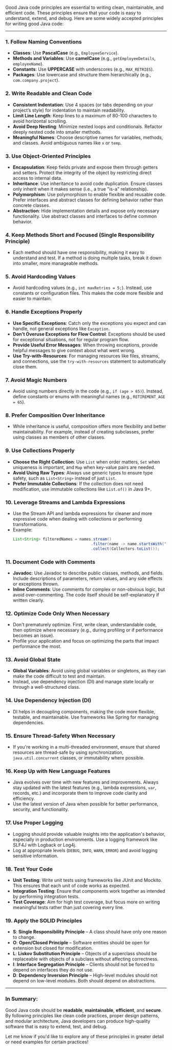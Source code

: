 Good Java code principles are essential to writing clean, maintainable, and efficient code. These principles ensure that your code is easy to understand, extend, and debug. Here are some widely accepted principles for writing good Java code:

---

### **1. Follow Naming Conventions**
- **Classes**: Use **PascalCase** (e.g., `EmployeeService`).
- **Methods and Variables**: Use **camelCase** (e.g., `getEmployeeDetails`, `employeeName`).
- **Constants**: Use **UPPERCASE** with underscores (e.g., `MAX_RETRIES`).
- **Packages**: Use lowercase and structure them hierarchically (e.g., `com.company.project`).

### **2. Write Readable and Clean Code**
- **Consistent Indentation**: Use 4 spaces (or tabs depending on your project’s style) for indentation to maintain readability.
- **Limit Line Length**: Keep lines to a maximum of 80-100 characters to avoid horizontal scrolling.
- **Avoid Deep Nesting**: Minimize nested loops and conditionals. Refactor deeply nested code into smaller methods.
- **Meaningful Names**: Choose descriptive names for variables, methods, and classes. Avoid ambiguous names like `x` or `temp`.

### **3. Use Object-Oriented Principles**
- **Encapsulation**: Keep fields private and expose them through getters and setters. Protect the integrity of the object by restricting direct access to internal data.
- **Inheritance**: Use inheritance to avoid code duplication. Ensure classes only inherit when it makes sense (i.e., a true "is-a" relationship).
- **Polymorphism**: Use polymorphism to enable flexible and reusable code. Prefer interfaces and abstract classes for defining behavior rather than concrete classes.
- **Abstraction**: Hide implementation details and expose only necessary functionality. Use abstract classes and interfaces to define common behavior.

### **4. Keep Methods Short and Focused (Single Responsibility Principle)**
- Each method should have one responsibility, making it easy to understand and test. If a method is doing multiple tasks, break it down into smaller, more manageable methods.

### **5. Avoid Hardcoding Values**
- Avoid hardcoding values (e.g., `int maxRetries = 5;`). Instead, use constants or configuration files. This makes the code more flexible and easier to maintain.

### **6. Handle Exceptions Properly**
- **Use Specific Exceptions**: Catch only the exceptions you expect and can handle, not general exceptions like `Exception`.
- **Don't Overuse Exceptions for Flow Control**: Exceptions should be used for exceptional situations, not for regular program flow.
- **Provide Useful Error Messages**: When throwing exceptions, provide helpful messages to give context about what went wrong.
- **Use Try-with-Resources**: For managing resources like files, streams, and connections, use the `try-with-resources` statement to automatically close them.

### **7. Avoid Magic Numbers**
- Avoid using numbers directly in the code (e.g., `if (age > 65)`). Instead, define constants or enums with meaningful names (e.g., `RETIREMENT_AGE = 65`).

### **8. Prefer Composition Over Inheritance**
- While inheritance is useful, composition offers more flexibility and better maintainability. For example, instead of creating subclasses, prefer using classes as members of other classes.

### **9. Use Collections Properly**
- **Choose the Right Collection**: Use `List` when order matters, `Set` when uniqueness is important, and `Map` when key-value pairs are needed.
- **Avoid Using Raw Types**: Always use generic types to ensure type safety, such as `List<String>` instead of just `List`.
- **Prefer Immutable Collections**: If the collection does not need modification, use immutable collections like `List.of()` in Java 9+.

### **10. Leverage Streams and Lambda Expressions**
- Use the Stream API and lambda expressions for cleaner and more expressive code when dealing with collections or performing transformations.
- Example:
  ```java
  List<String> filteredNames = names.stream()
                                    .filter(name -> name.startsWith("A"))
                                    .collect(Collectors.toList());
  ```

### **11. Document Code with Comments**
- **Javadoc**: Use Javadoc to describe public classes, methods, and fields. Include descriptions of parameters, return values, and any side effects or exceptions thrown.
- **Inline Comments**: Use comments for complex or non-obvious logic, but avoid over-commenting. The code itself should be self-explanatory if written clearly.

### **12. Optimize Code Only When Necessary**
- Don't prematurely optimize. First, write clean, understandable code, then optimize where necessary (e.g., during profiling or if performance becomes an issue).
- Profile your application and focus on optimizing the parts that impact performance the most.

### **13. Avoid Global State**
- **Global Variables**: Avoid using global variables or singletons, as they can make the code difficult to test and maintain.
- Instead, use dependency injection (DI) and manage state locally or through a well-structured class.

### **14. Use Dependency Injection (DI)**
- DI helps in decoupling components, making the code more flexible, testable, and maintainable. Use frameworks like Spring for managing dependencies.

### **15. Ensure Thread-Safety When Necessary**
- If you're working in a multi-threaded environment, ensure that shared resources are thread-safe by using synchronization, `java.util.concurrent` classes, or immutability where possible.

### **16. Keep Up with New Language Features**
- Java evolves over time with new features and improvements. Always stay updated with the latest features (e.g., lambda expressions, `var`, records, etc.) and incorporate them to improve code clarity and efficiency.
- Use the latest version of Java when possible for better performance, security, and functionality.

### **17. Use Proper Logging**
- Logging should provide valuable insights into the application's behavior, especially in production environments. Use a logging framework like SLF4J with Logback or Log4j.
- Log at appropriate levels (`DEBUG`, `INFO`, `WARN`, `ERROR`) and avoid logging sensitive information.

### **18. Test Your Code**
- **Unit Testing**: Write unit tests using frameworks like JUnit and Mockito. This ensures that each unit of code works as expected.
- **Integration Testing**: Ensure that components work together as intended by performing integration tests.
- **Test Coverage**: Aim for high test coverage, but focus more on writing meaningful tests rather than just covering every line.

### **19. Apply the SOLID Principles**
- **S**: **Single Responsibility Principle** – A class should have only one reason to change.
- **O**: **Open/Closed Principle** – Software entities should be open for extension but closed for modification.
- **L**: **Liskov Substitution Principle** – Objects of a superclass should be replaceable with objects of a subclass without affecting correctness.
- **I**: **Interface Segregation Principle** – Clients should not be forced to depend on interfaces they do not use.
- **D**: **Dependency Inversion Principle** – High-level modules should not depend on low-level modules. Both should depend on abstractions.

---

### **In Summary:**

Good Java code should be **readable**, **maintainable**, **efficient**, and **secure**. By following principles like clean code practices, proper design patterns, and modular architecture, Java developers can produce high-quality software that is easy to extend, test, and debug.

Let me know if you'd like to explore any of these principles in greater detail or need examples for certain practices!

